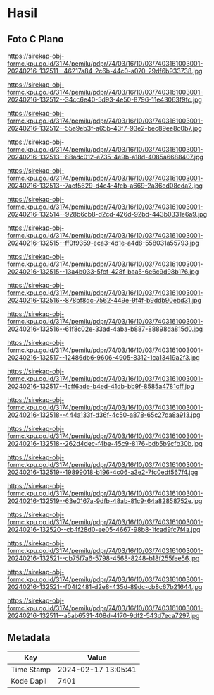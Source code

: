 # Hasil

## Foto C Plano

https://sirekap-obj-formc.kpu.go.id/3174/pemilu/pdpr/74/03/16/10/03/7403161003001-20240216-132511--46217a84-2c6b-44c0-a070-29df6b933738.jpg

https://sirekap-obj-formc.kpu.go.id/3174/pemilu/pdpr/74/03/16/10/03/7403161003001-20240216-132512--34cc6e40-5d93-4e50-8796-11e43063f9fc.jpg

https://sirekap-obj-formc.kpu.go.id/3174/pemilu/pdpr/74/03/16/10/03/7403161003001-20240216-132512--55a9eb3f-a65b-43f7-93e2-bec89ee8c0b7.jpg

https://sirekap-obj-formc.kpu.go.id/3174/pemilu/pdpr/74/03/16/10/03/7403161003001-20240216-132513--88adc012-e735-4e9b-a18d-4085a6688407.jpg

https://sirekap-obj-formc.kpu.go.id/3174/pemilu/pdpr/74/03/16/10/03/7403161003001-20240216-132513--7aef5629-d4c4-4feb-a669-2a36ed08cda2.jpg

https://sirekap-obj-formc.kpu.go.id/3174/pemilu/pdpr/74/03/16/10/03/7403161003001-20240216-132514--928b6cb8-d2cd-426d-92bd-443b0331e6a9.jpg

https://sirekap-obj-formc.kpu.go.id/3174/pemilu/pdpr/74/03/16/10/03/7403161003001-20240216-132515--ff0f9359-eca3-4d1e-a4d8-558031a55793.jpg

https://sirekap-obj-formc.kpu.go.id/3174/pemilu/pdpr/74/03/16/10/03/7403161003001-20240216-132515--13a4b033-5fcf-428f-baa5-6e6c9d98b176.jpg

https://sirekap-obj-formc.kpu.go.id/3174/pemilu/pdpr/74/03/16/10/03/7403161003001-20240216-132516--878bf8dc-7562-449e-9f4f-b9ddb90ebd31.jpg

https://sirekap-obj-formc.kpu.go.id/3174/pemilu/pdpr/74/03/16/10/03/7403161003001-20240216-132516--61f8c02e-33ad-4aba-b887-88898da815d0.jpg

https://sirekap-obj-formc.kpu.go.id/3174/pemilu/pdpr/74/03/16/10/03/7403161003001-20240216-132517--12486db6-9606-4905-8312-1ca13419a2f3.jpg

https://sirekap-obj-formc.kpu.go.id/3174/pemilu/pdpr/74/03/16/10/03/7403161003001-20240216-132517--1cff6ade-b4ed-41db-bb9f-8585a4781cff.jpg

https://sirekap-obj-formc.kpu.go.id/3174/pemilu/pdpr/74/03/16/10/03/7403161003001-20240216-132518--444a133f-d36f-4c50-a878-65c27da8a913.jpg

https://sirekap-obj-formc.kpu.go.id/3174/pemilu/pdpr/74/03/16/10/03/7403161003001-20240216-132518--262d4dec-f4be-45c9-8176-bdb5b9cfb30b.jpg

https://sirekap-obj-formc.kpu.go.id/3174/pemilu/pdpr/74/03/16/10/03/7403161003001-20240216-132519--19899018-b196-4c06-a3e2-7fc0edf567f4.jpg

https://sirekap-obj-formc.kpu.go.id/3174/pemilu/pdpr/74/03/16/10/03/7403161003001-20240216-132519--63e0167a-9dfb-48ab-81c9-64a82858752e.jpg

https://sirekap-obj-formc.kpu.go.id/3174/pemilu/pdpr/74/03/16/10/03/7403161003001-20240216-132520--cb4f28d0-ee05-4667-98b8-1fcad9fc7f4a.jpg

https://sirekap-obj-formc.kpu.go.id/3174/pemilu/pdpr/74/03/16/10/03/7403161003001-20240216-132521--cb75f7a6-5798-4568-8248-b18f255fee56.jpg

https://sirekap-obj-formc.kpu.go.id/3174/pemilu/pdpr/74/03/16/10/03/7403161003001-20240216-132521--f04f2481-d2e8-435d-89dc-cb8c67b21644.jpg

https://sirekap-obj-formc.kpu.go.id/3174/pemilu/pdpr/74/03/16/10/03/7403161003001-20240216-132511--a5ab6531-408d-4170-9df2-543d7eca7297.jpg


## Metadata

| Key        | Value               |
| ---------- | ------------------- |
| Time Stamp | 2024-02-17 13:05:41 |
| Kode Dapil | 7401                |



